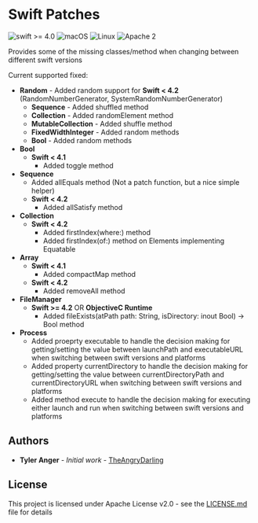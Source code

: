 # Swift Patches
![swift >= 4.0](https://img.shields.io/badge/swift-%3E%3D4.0-brightgreen.svg)
![macOS](https://img.shields.io/badge/os-macOS-green.svg?style=flat)
![Linux](https://img.shields.io/badge/os-linux-green.svg?style=flat)
![Apache 2](https://img.shields.io/badge/license-Apache2-blue.svg?style=flat)

Provides some of the missing classes/method when changing between different swift versions

Current supported fixed:
* **Random** - Added random support for **Swift < 4.2** (RandomNumberGenerator, SystemRandomNumberGenerator)
  * **Sequence** - Added shuffled method
  * **Collection** - Added randomElement method
  * **MutableCollection** - Added shuffle method
  * **FixedWidthInteger** - Added random methods
  * **Bool** - Added random methods
* **Bool**
  * **Swift < 4.1**
    * Added toggle method
* **Sequence**
  * Added allEquals method (Not a patch function, but a nice simple helper)
  * **Swift < 4.2**
    * Added allSatisfy method
* **Collection**
  * **Swift < 4.2**
    * Added firstIndex(where:) method
    * Added firstIndex(of:) method on Elements implementing Equatable
* **Array**
  * **Swift < 4.1**
    * Added compactMap method
  * **Swift < 4.2**
    * Added removeAll method
* **FileManager**
  * **Swift >= 4.2** OR **ObjectiveC Runtime**
    * Added fileExists(atPath path: String, isDirectory: inout Bool) -> Bool method
* **Process**
  * Added proeprty executable to handle the decision making for getting/setting the value between launchPath and executableURL when switching between swift versions and platforms
  * Added property currentDirectory  to handle the decision making for getting/setting the value between currentDirectoryPath and currentDirectoryURL when switching between swift versions and platforms
  * Added method execute to handle the decision making for executing either launch and run when switching between swift versions and platforms
    

## Authors

* **Tyler Anger** - *Initial work* - [TheAngryDarling](https://github.com/TheAngryDarling)

## License

This project is licensed under Apache License v2.0 - see the [LICENSE.md](LICENSE.md) file for details
